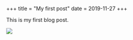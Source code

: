 +++
title = "My first post"
date = 2019-11-27
+++

This is my first blog post.

<img src="https://www.arendator.ru/data/photos/objects/49/49711/abc-photo-56915977_1280x0.jpg" >
